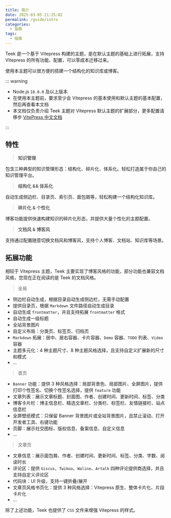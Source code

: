 ```yaml
---
title: 简介
date: 2025-03-05 21:25:02
permalink: /guide/intro
categories:
  - 指南
tags:
  - 指南
---
```


Teek 是一个基于 Vitepress 构建的主题，是在默认主题的基础上进行拓展，支持 Vitepress 的所有功能、配置，可以零成本迁移过来。

使用本主题可以很方便的搭建一个结构化的知识库或博客。

::: warning

- Node.js `18.0.0` 及以上版本
- 在使用本主题前，要求至少会 Vitepress 的基本使用和默认主题的基本配置，然后再查看本文档
- 本文档仅负责介绍 Teek 主题对 Vitepress 默认主题的扩展部分，更多配置请移步 [VitePress 中文文档](https://vitepress.dev/zh/)

:::

## 特性

> **知识管理**

包含三种典型的知识管理形态：结构化、碎片化、体系化。轻松打造属于你自己的知识管理平台。

> **结构化 && 体系化**

自动生成侧边栏、目录页、索引页、面包屑等，轻松构建一个结构化知识库。

> **碎片化 & 个性化**

博客功能提供快速构建知识的碎片化形态，并提供大量个性化的主题配置。

> **文档风 & 博客风**

支持通过配置随意切换文档风和博客风，支持个人博客、文档站、知识库等场景。

## 拓展功能

相较于 Vitepress 主题，Teek 主要实现了博客风格的功能，部分功能也兼容文档风格，您现在正在阅读的是 Teek 的文档风格。

> 全局

- 侧边栏自动生成，根据目录自动生成侧边栏，无需手动配置
- 提供目录页，根据 `Markdown` 文件路径自动生成目录
- 自动生成 `frontmatter`，并且支持拓展 `frontmatter` 格式
- 自动生成一级标题
- 全站背景图片
- 自定义布局：分类页、标签页、归档页
- `Markdown` 拓展：居中、居右容器、卡片容器、`Demo` 容器、`TODO` 列表、`Video` 容器
- 主题多元化：4 种主题尺寸、8 种主题风格选择，且支持自定义扩展新的尺寸和模式
- ...

> 首页

- `Banner` 功能：提供 3 种风格选择：局部背景色、局部图片、全屏图片，提供打印个性签名、切换个性签名选择，提供 `feature` 功能
- 文章列表：展示文章标题、封面图、作者、创建时间、更新时间、标签、分类
- 博客卡片栏：博主信息栏、精选文章栏、分类栏、标签栏、友情链接栏、站点信息栏
- 全屏壁纸模式：只保留 Banner 背景图片或全站背景图片，且禁止滚动、打开开发者工具、右键功能
- 页脚：展示社交图标、版权信息、备案信息、自定义信息
- ...

> 文章页

- 文章信息：展示面包屑、作者、创建时间、更新时间、标签、分类、字数、阅读时长
- 评论区：提供 `Giscus`、`Twikoo`、`Waline`、`Artalk` 四种评论提供商选择，并且支持自定义评论区
- 代码块：UI 升级，支持一键折叠/展开
- 文章页风格书页化：提供 3 种风格选择：Vitepress 原生、整体卡片化、片段卡片化
- ...

除了上述功能，Teek 也提供了 `CSS` 文件来增强 Vitepress 的样式。
